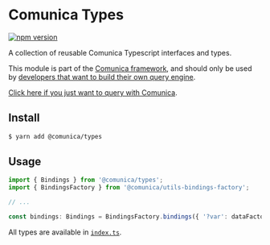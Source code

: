 # Comunica Types

[![npm version](https://badge.fury.io/js/%40comunica%2Ftypes.svg)](https://www.npmjs.com/package/@comunica/types)

A collection of reusable Comunica Typescript interfaces and types.

This module is part of the [Comunica framework](https://github.com/comunica/comunica),
and should only be used by [developers that want to build their own query engine](https://comunica.dev/docs/modify/).

[Click here if you just want to query with Comunica](https://comunica.dev/docs/query/).

## Install

```bash
$ yarn add @comunica/types
```

## Usage

```typescript
import { Bindings } from '@comunica/types';
import { BindingsFactory } from '@comunica/utils-bindings-factory';

// ...

const bindings: Bindings = BindingsFactory.bindings({ '?var': dataFactory.literal('abc') });
```

All types are available in [`index.ts`](https://github.com/comunica/comunica/blob/master/packages/context-entries/index.ts).
